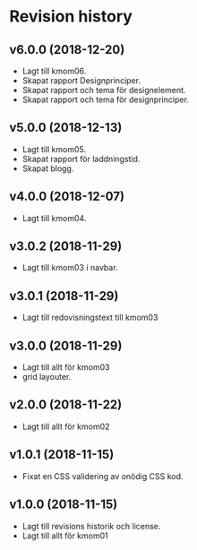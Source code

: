 Revision history
============================

v6.0.0 (2018-12-20)
------------------------
* Lagt till kmom06.
* Skapat rapport Designprinciper.
* Skapat rapport och tema för designelement.
* Skapat rapport och tema för designprinciper.


v5.0.0 (2018-12-13)
------------------------
* Lagt till kmom05.
* Skapat rapport för laddningstid.
* Skapat blogg.

v4.0.0 (2018-12-07)
------------------------
* Lagt till kmom04.

v3.0.2 (2018-11-29)
------------------------
* Lagt till kmom03 i navbar.

v3.0.1 (2018-11-29)
------------------------
* Lagt till redovisningstext till kmom03

v3.0.0 (2018-11-29)
------------------------
* Lagt till allt för kmom03
* grid layouter.

v2.0.0 (2018-11-22)
------------------------
* Lagt till allt för kmom02

v1.0.1 (2018-11-15)
------------------------
* Fixat en CSS validering av onödig CSS kod.

v1.0.0 (2018-11-15)
------------------------
* Lagt till revisions historik och license.
* Lagt till allt för kmom01
